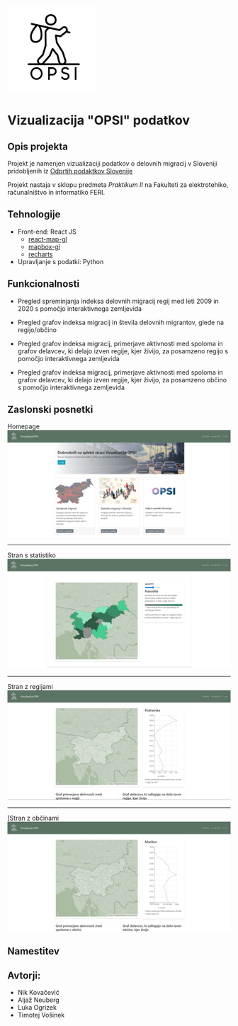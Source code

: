 ![OPSI](logo.PNG)



# Vizualizacija "OPSI" podatkov

## Opis projekta
    
Projekt je namenjen vizualizaciji podatkov o delovnih migracij v Sloveniji pridobljenih iz [Odprtih podaktkov Slovenije](https://podatki.gov.si/)

Projekt nastaja v sklopu predmeta _Praktikum II_ na Fakulteti za elektrotehiko, računalništvo in informatiko FERI.

## Tehnologije

- Front-end: React JS
  - [react-map-gl](https://visgl.github.io/react-map-gl/)
  - [mapbox-gl](https://www.mapbox.com/mapbox-gljs)
  - [recharts](https://recharts.org/en-US/)
- Upravljanje s podatki: Python

## Funkcionalnosti

- Pregled spreminjanja indeksa delovnih migracij regij med leti 2009 in 2020 s pomočjo interaktivnega zemljevida 

- Pregled grafov indeksa migracij in števila delovnih migrantov, glede na regijo/občino

- Pregled grafov indeksa migracij, primerjave aktivnosti med spoloma in grafov delavcev, ki delajo izven regije, kjer živijo, za posamzeno regijo s pomočjo interaktivnega zemljevida

- Pregled grafov indeksa migracij, primerjave aktivnosti med spoloma in grafov delavcev, ki delajo izven regije, kjer živijo, za posamzeno občino s pomočjo interaktivnega zemljevida

## Zaslonski posnetki

Homepage
![Homepage](screenshots/home.PNG)

----

Stran s statistiko
![Stran s statistiko](screenshots/statistika.PNG)

----

Stran z regijami
![Stran z regijami](screenshots/regija.PNG)

----

[Stran z občinami
![Stran z občinami](screenshots/obcina.PNG)

## Namestitev



## Avtorji:
- Nik Kovačević
- Aljaž Neuberg
- Luka Ogrizek
- Timotej Vošinek





